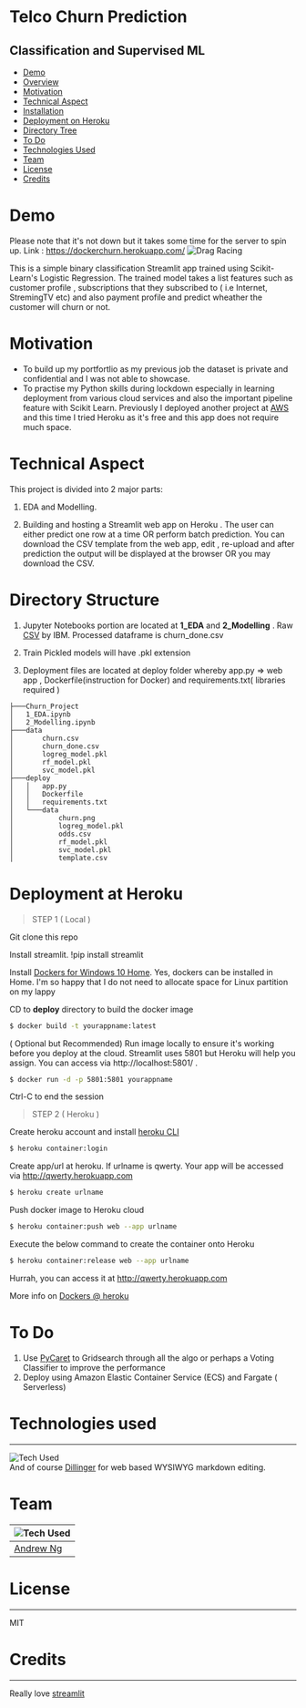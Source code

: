 # Telco Churn Prediction 
## Classification and Supervised ML
- [Demo](#demo)
- [Overview](#overview)
- [Motivation](#motivation)
- [Technical Aspect](#technical-aspect)
- [Installation](#installation)
- [Deployment on Heroku](#deployment-on-heroku)
- [Directory Tree](#directory-tree)
- [To Do](#to-do)
- [Technologies Used](#technologies-used)
- [Team](#team)
- [License](#license)
- [Credits](#credits)

# Demo
Please note that it's not down but it takes some time for the server to spin up.
Link : https://dockerchurn.herokuapp.com/
![Drag Racing](https://i.imgur.com/SoTmPWs.png)

This is a simple binary classification Streamlit app trained using Scikit-Learn's Logistic Regression. The trained model takes a list features such as customer profile , subscriptions that they subscribed to ( i.e Internet, StremingTV etc) and also payment profile and predict wheather the customer will churn or not.

# Motivation
- To build up my portfortlio as my previous job the dataset is private and confidential and I was not able to showcase.
- To practise my Python skills during lockdown especially in learning deployment from various cloud services and also the important pipeline feature with Scikit Learn. Previously I deployed another project at [AWS](https://bit.ly/3io2TYZ)  and this time I tried Heroku as it's free and this app does not require much space.

# Technical Aspect
This project is divided into 2 major parts:

1. EDA and Modelling.

2. Building and hosting a Streamlit web app on Heroku . The user can either predict one row at a time OR perform batch prediction. You can download the CSV template from the web app, edit , re-upload and after prediction the output will be displayed at the browser OR you may download the CSV.

# Directory Structure
1. Jupyter Notebooks portion are located at **1_EDA** and **2_Modelling** .
Raw [CSV](https://github.com/IBM/telco-customer-churn-on-icp4d/blob/master/data/Telco-Customer-Churn.csv) by IBM.
Processed dataframe is churn_done.csv

2. Train Pickled models will have .pkl extension

3. Deployment files are located at deploy folder whereby app.py => web app , Dockerfile(instruction for Docker) and requirements.txt( libraries required ) 

```
├───Churn_Project
│   1_EDA.ipynb
│   2_Modelling.ipynb
├───data
│       churn.csv
│       churn_done.csv
│       logreg_model.pkl
│       rf_model.pkl
│       svc_model.pkl
├───deploy
│   │   app.py
│   │   Dockerfile
│   │   requirements.txt
│   └───data
│           churn.png
│           logreg_model.pkl
│           odds.csv
│           rf_model.pkl
│           svc_model.pkl
│           template.csv
```

# Deployment at Heroku

> STEP 1 ( Local )

Git clone this repo

Install streamlit.
!pip install streamlit

Install [Dockers for Windows 10 Home](https://docs.docker.com/docker-for-windows/wsl/). Yes, dockers can be installed in Home. I'm so happy that I do not need to allocate space for Linux partition on my lappy

CD to **deploy** directory to build the docker image
```sh
$ docker build -t yourappname:latest
```
( Optional but Recommended)
 Run image locally to ensure it's working before you deploy at the cloud. Streamlit uses 5801 but Heroku will help you assign. You can access via http://localhost:5801/ . 

 ```sh
$ docker run -d -p 5801:5801 yourappname
```
 Ctrl-C to end the session
 
 > STEP 2 ( Heroku )
 
Create heroku account and install [heroku CLI](https://devcenter.heroku.com/articles/heroku-cli)
 ```sh
$ heroku container:login
```

Create app/url at heroku. If urlname is qwerty. Your app will be accessed via http://qwerty.herokuapp.com
 ```sh
$ heroku create urlname
```

Push docker image to Heroku cloud
 ```sh
$ heroku container:push web --app urlname
```

Execute the below command to create the container onto Heroku
 ```sh
$ heroku container:release web --app urlname
```
Hurrah, you can access it at http://qwerty.herokuapp.com

More info on [Dockers @ heroku](https://devcenter.heroku.com/articles/container-registry-and-runtime)

# To Do
1. Use [PyCaret](https://pycaret.org/) to Gridsearch through all the algo or perhaps a Voting Classifier to improve the performance
2. Deploy using Amazon Elastic Container Service (ECS) and Fargate ( Serverless)

# Technologies used
***
![Tech Used](https://i.imgur.com/SntSjI4.png)<br>
And of course [Dillinger](https://dillinger.io/) for web based WYSIWYG markdown editing.

# Team
| ![Tech Used](https://i.imgur.com/f93NtGU.png)  |
|---|
| [Andrew Ng ](https://www.linkedin.com/in/sc-ng-andrew/)  |

# License
***
MIT

# Credits
***
Really love [streamlit](https://www.streamlit.io/)
